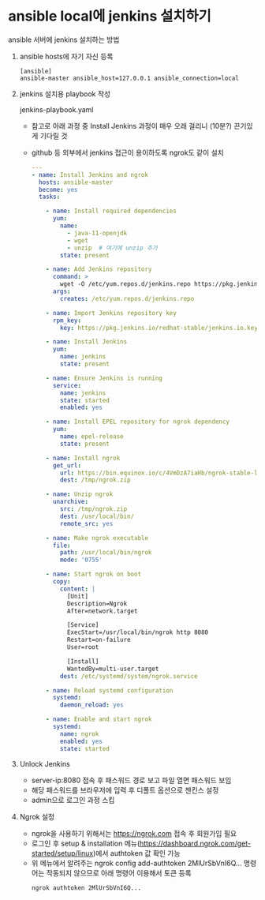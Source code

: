 # ansible local에 jenkins 설치하기
ansible 서버에 jenkins 설치하는 방법

1. ansible hosts에 자기 자신 등록
   
    ```shell
    [ansible]
    ansible-master ansible_host=127.0.0.1 ansible_connection=local
    ```
   
2. jenkins 설치용 playbook 작성
   
    jenkins-playbook.yaml <br>
    - 참고로 아래 과정 중 Install Jenkins 과정이 매우 오래 걸리니 (10분?) 끈기있게 기다릴 것
    - github 등 외부에서 jenkins 접근이 용이하도록 ngrok도 같이 설치
  
      ```yaml
      ---
      - name: Install Jenkins and ngrok
        hosts: ansible-master
        become: yes
        tasks:
      
          - name: Install required dependencies
            yum:
              name: 
                - java-11-openjdk
                - wget
                - unzip  # 여기에 unzip 추가
              state: present
      
          - name: Add Jenkins repository
            command: >
              wget -O /etc/yum.repos.d/jenkins.repo https://pkg.jenkins.io/redhat-stable/jenkins.repo
            args:
              creates: /etc/yum.repos.d/jenkins.repo
      
          - name: Import Jenkins repository key
            rpm_key:
              key: https://pkg.jenkins.io/redhat-stable/jenkins.io.key
      
          - name: Install Jenkins
            yum:
              name: jenkins
              state: present
      
          - name: Ensure Jenkins is running
            service:
              name: jenkins
              state: started
              enabled: yes
      
          - name: Install EPEL repository for ngrok dependency
            yum:
              name: epel-release
              state: present
      
          - name: Install ngrok
            get_url:
              url: https://bin.equinox.io/c/4VmDzA7iaHb/ngrok-stable-linux-amd64.zip
              dest: /tmp/ngrok.zip
      
          - name: Unzip ngrok
            unarchive:
              src: /tmp/ngrok.zip
              dest: /usr/local/bin/
              remote_src: yes
      
          - name: Make ngrok executable
            file:
              path: /usr/local/bin/ngrok
              mode: '0755'
      
          - name: Start ngrok on boot
            copy:
              content: |
                [Unit]
                Description=Ngrok
                After=network.target
      
                [Service]
                ExecStart=/usr/local/bin/ngrok http 8080
                Restart=on-failure
                User=root
      
                [Install]
                WantedBy=multi-user.target
              dest: /etc/systemd/system/ngrok.service
      
          - name: Reload systemd configuration
            systemd:
              daemon_reload: yes
      
          - name: Enable and start ngrok
            systemd:
              name: ngrok
              enabled: yes
              state: started
      
      ```

3. Unlock Jenkins
   - server-ip:8080 접속 후 패스워드 경로 보고 파일 열면 패스워드 보임
   - 해당 패스워드를 브라우저에 입력 후 디폴트 옵션으로 젠킨스 설정
   - admin으로 로그인 과정 스킵

4. Ngrok 설정
   - ngrok을 사용하기 위해서는 https://ngrok.com 접속 후 회원가입 필요
   - 로그인 후 setup & installation 메뉴(https://dashboard.ngrok.com/get-started/setup/linux)에서 authtoken 값 확인 가능
   - 위 메뉴에서 알려주는 ngrok config add-authtoken 2MlUrSbVnI6Q... 명령어는 작동되지 않으므로 아래 명령어 이용해서 토큰 등록
     ```
     ngrok authtoken 2MlUrSbVnI6Q...
     ```
     

